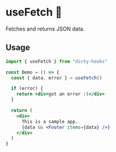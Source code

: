 # useFetch 🐶

Fetches and returns JSON data.

## Usage

```jsx
import { useFetch } from "dicty-hooks"

const Demo = () => {
  const { data, error } = useFetch()

  if (error) {
    return <div>got an error :(</div>
  }

  return (
    <div>
      This is a sample app.
      {data && <Footer items={data} />}
    </div>
  )
}
```
